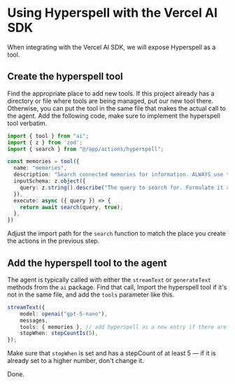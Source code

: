 # Using Hyperspell with the Vercel AI SDK

When integrating with the Vercel AI SDK, we will expose Hyperspell as a tool.

## Create the hyperspell tool

Find the appropriate place to add new tools. If this project already has a directory or file where tools are being managed, put our new tool there. Otherwise, you can put the tool in the same file that makes the actual call to the agent. Add the following code, make sure to implement the hyperspell tool verbatim.

```typescript
import { tool } from "ai";
import { z } from 'zod';
import { search } from "@/app/actions/hyperspell"; 

const memories = tool({
  name: "memories",
  description: "Search connected memories for information. ALWAYS use this before answering the user's question.",
  inputSchema: z.object({
    query: z.string().describe("The query to search for. Formulate it as a question."),
  }),
  execute: async ({ query }) => {
    return await search(query, true);
  },
})
```

Adjust the import path for the `search` function to match the place you create the actions in the previous step.

## Add the hyperspell tool to the agent

The agent is typically called with either the `streamText` or `generateText` methods from the `ai` package. Find that call, Import the hyperspell tool if it's not in the same file, and add the `tools` parameter like this.

```typescript
streamText({
    model: openai("gpt-5-nano"),
    messages,
    tools: { memories }, // add hyperspell as a new entry if there are already existing tools
    stopWhen: stepCountIs(5), 
});
```

Make sure that `stopWhen` is set and has a stepCount of at least 5 — if it is already set to a higher number, don't change it.

Done.